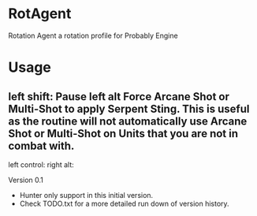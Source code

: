 # RotAgent
Rotation Agent a rotation profile for Probably Engine

# Usage
left shift: Pause
left alt
Force Arcane Shot or Multi-Shot to apply Serpent Sting. This is useful as the routine will not automatically use Arcane Shot or Multi-Shot on Units that you are not in combat with.
- 
left control:
right alt:

Version 0.1
- Hunter only support in this initial version.
- Check TODO.txt for a more detailed run down of version history.
